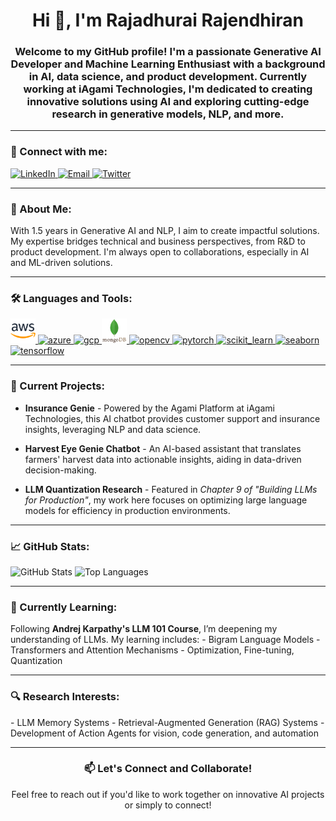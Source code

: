 <h1 align="center">Hi 👋, I'm Rajadhurai Rajendhiran</h1>
<h3 align="center">
Welcome to my GitHub profile! I'm a passionate Generative AI Developer and Machine Learning Enthusiast with a background in AI, data science, and product development. Currently working at <strong>iAgami Technologies</strong>, I'm dedicated to creating innovative solutions using AI and exploring cutting-edge research in generative models, NLP, and more.
</h3>

---

<h3 align="left">🔗 Connect with me:</h3>
<p align="left">
  <a href="https://www.linkedin.com/in/your-profile" target="_blank" rel="noreferrer">
    <img src="https://www.vectorlogo.zone/logos/linkedin/linkedin-icon.svg" alt="LinkedIn" width="40" height="40"/>
  </a>
  <a href="mailto:your-email@domain.com" target="_blank" rel="noreferrer">
    <img src="https://www.vectorlogo.zone/logos/gmail/gmail-icon.svg" alt="Email" width="40" height="40"/>
  </a>
  <a href="https://twitter.com/yourusername" target="_blank" rel="noreferrer">
    <img src="https://www.vectorlogo.zone/logos/twitter/twitter-icon.svg" alt="Twitter" width="40" height="40"/>
  </a>
</p>

---

<h3 align="left">💼 About Me:</h3>
<p align="left">
With 1.5 years in Generative AI and NLP, I aim to create impactful solutions. My expertise bridges technical and business perspectives, from R&D to product development. I'm always open to collaborations, especially in AI and ML-driven solutions.
</p>

---

<h3 align="left">🛠️ Languages and Tools:</h3>
<p align="left">
  <a href="https://aws.amazon.com" target="_blank" rel="noreferrer">
    <img src="https://raw.githubusercontent.com/devicons/devicon/master/icons/amazonwebservices/amazonwebservices-original-wordmark.svg" alt="aws" width="40" height="40"/>
  </a>
  <a href="https://azure.microsoft.com/en-in/" target="_blank" rel="noreferrer">
    <img src="https://www.vectorlogo.zone/logos/microsoft_azure/microsoft_azure-icon.svg" alt="azure" width="40" height="40"/>
  </a>
  <a href="https://cloud.google.com" target="_blank" rel="noreferrer">
    <img src="https://www.vectorlogo.zone/logos/google_cloud/google_cloud-icon.svg" alt="gcp" width="40" height="40"/>
  </a>
  <a href="https://www.mongodb.com/" target="_blank" rel="noreferrer">
    <img src="https://raw.githubusercontent.com/devicons/devicon/master/icons/mongodb/mongodb-original-wordmark.svg" alt="mongodb" width="40" height="40"/>
  </a>
  <a href="https://opencv.org/" target="_blank" rel="noreferrer">
    <img src="https://www.vectorlogo.zone/logos/opencv/opencv-icon.svg" alt="opencv" width="40" height="40"/>
  </a>
  <a href="https://pytorch.org/" target="_blank" rel="noreferrer">
    <img src="https://www.vectorlogo.zone/logos/pytorch/pytorch-icon.svg" alt="pytorch" width="40" height="40"/>
  </a>
  <a href="https://scikit-learn.org/" target="_blank" rel="noreferrer">
    <img src="https://upload.wikimedia.org/wikipedia/commons/0/05/Scikit_learn_logo_small.svg" alt="scikit_learn" width="40" height="40"/>
  </a>
  <a href="https://seaborn.pydata.org/" target="_blank" rel="noreferrer">
    <img src="https://seaborn.pydata.org/_images/logo-mark-lightbg.svg" alt="seaborn" width="40" height="40"/>
  </a>
  <a href="https://www.tensorflow.org" target="_blank" rel="noreferrer">
    <img src="https://www.vectorlogo.zone/logos/tensorflow/tensorflow-icon.svg" alt="tensorflow" width="40" height="40"/>
  </a>
</p>

---

<h3 align="left">🚀 Current Projects:</h3>

- **Insurance Genie** - Powered by the Agami Platform at iAgami Technologies, this AI chatbot provides customer support and insurance insights, leveraging NLP and data science.
  
- **Harvest Eye Genie Chatbot** - An AI-based assistant that translates farmers' harvest data into actionable insights, aiding in data-driven decision-making.

- **LLM Quantization Research** - Featured in *Chapter 9 of "Building LLMs for Production"*, my work here focuses on optimizing large language models for efficiency in production environments.

---

<h3 align="left">📈 GitHub Stats:</h3>
<p align="left">
  <img src="https://github-readme-stats.vercel.app/api?username=yourusername&show_icons=true&theme=radical" alt="GitHub Stats" />
  <img src="https://github-readme-stats.vercel.app/api/top-langs/?username=yourusername&layout=compact&theme=radical" alt="Top Languages" />
</p>

---

<h3 align="left">🌱 Currently Learning:</h3>
<p align="left">
Following <strong>Andrej Karpathy's LLM 101 Course</strong>, I’m deepening my understanding of LLMs. My learning includes:
- Bigram Language Models
- Transformers and Attention Mechanisms
- Optimization, Fine-tuning, Quantization
</p>

---

<h3 align="left">🔍 Research Interests:</h3>
- LLM Memory Systems  
- Retrieval-Augmented Generation (RAG) Systems  
- Development of Action Agents for vision, code generation, and automation  

---

<h3 align="center">📫 Let's Connect and Collaborate!</h3>
<p align="center">
Feel free to reach out if you'd like to work together on innovative AI projects or simply to connect!
</p>
